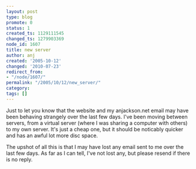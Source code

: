 ```yaml
---
layout: post
type: blog
promote: 0
status: 1
created_ts: 1129111545
changed_ts: 1279903369
node_id: 1607
title: new server
author: anj
created: '2005-10-12'
changed: '2010-07-23'
redirect_from:
- "/node/1607/"
permalink: "/2005/10/12/new_server/"
category: 
tags: []
---
```

Just to let you know that the website and my anjackson.net email may have been behaving strangely over the last few days.  I've been moving between servers, from a virtual server (where I was sharing a computer with others) to my own server.  It's just a cheap one, but it should be noticably quicker and has an awful lot more disc space.

The upshot of all this is that I may have lost any email sent to me over the last few days.  As far as I can tell, I've not lost any, but please resend if there is no reply.
<!-- break -->

